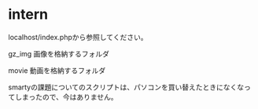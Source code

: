 # intern

localhost/index.phpから参照してください。

gz_img 画像を格納するフォルダ

movie 動画を格納するフォルダ

smartyの課題についてのスクリプトは、パソコンを買い替えたときになくなってしまったので、今はありません。
